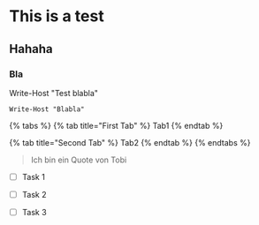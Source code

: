 # This is a test

## Hahaha

### Bla

Write-Host "Test blabla"

```text
Write-Host "Blabla"
```

{% tabs %}
{% tab title="First Tab" %}
Tab1
{% endtab %}

{% tab title="Second Tab" %}
Tab2
{% endtab %}
{% endtabs %}

> Ich bin ein Quote von Tobi

* [ ] Task 1
* [ ] Task 2
* [ ] Task 3

